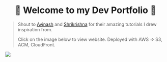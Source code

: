 <h1 align="center">💾 Welcome to my Dev Portfolio 💾</h1>

> Shout to [Avinash](https://www.youtube.com/watch?v=0YFrGy_mzjY) and [Shrikrishna](https://www.youtube.com/watch?v=o2HTkVxzivA) for their amazing tutorials I drew inspiration from.
>
> Click on the image below to view website. Deployed with AWS => S3, ACM, CloudFront.
>
[<img src="https://res.cloudinary.com/dojn5va73/image/upload/v1677266506/screencapture-xarahdevportfolio-s3-website-ca-central-1-amazonaws-2023-02-24-14_20_19_fsmram.png" >](https://devportfolio.xarahdion.com/)
